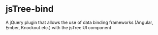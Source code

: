 # jsTree-bind
A jQuery plugin that allows the use of data binding frameworks (Angular, Ember, Knockout etc.) with the jsTree UI component
